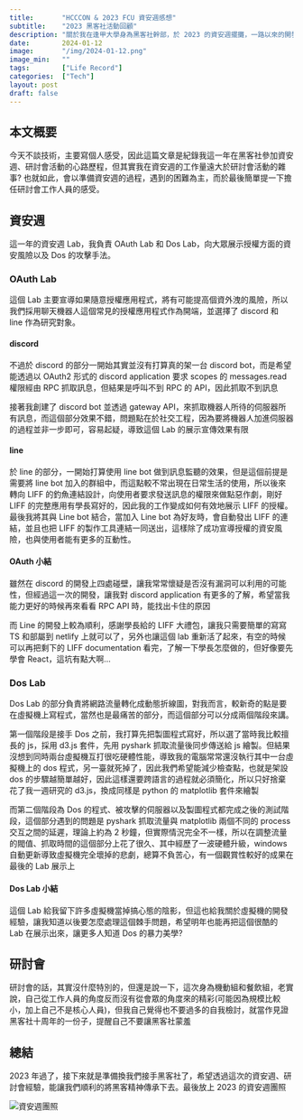 ```yaml
---
title:       "HCCCON & 2023 FCU 資安週感想"
subtitle:    "2023 黑客社活動回顧"
description: "關於我在逢甲大學身為黑客社幹部，於 2023 的資安週擺攤，一路以來的開發心得，以及黑客社十周年紀念研討會擔任工作人員的心得"
date:        2024-01-12
image:       "/img/2024-01-12.png"
image_min:   ""
tags:        ["Life Record"]
categories:  ["Tech"]
layout: post
draft: false
---
```

## 本文概要
今天不談技術，主要寫個人感受，因此這篇文章是紀錄我這一年在黑客社參加資安週、研討會活動的心路歷程，但其實我在資安週的工作量遠大於研討會活動的雜事? 也就如此，會以準備資安週的過程，遇到的困難為主，而於最後簡單提一下擔任研討會工作人員的感受。

## 資安週
這一年的資安週 Lab，我負責 OAuth Lab 和 Dos Lab，向大眾展示授權方面的資安風險以及 Dos 的攻擊手法。

### OAuth Lab
這個 Lab 主要宣導如果隨意授權應用程式，將有可能提高個資外洩的風險，所以我們採用聊天機器人這個常見的授權應用程式作為開端，並選擇了 discord 和 line 作為研究對象。

#### discord
不過於 discord 的部分一開始其實並沒有打算真的架一台 discord bot，而是希望能透過以 OAuth2 形式的 discord application 要求 scopes 的 messages.read 權限經由 RPC 抓取訊息，但結果是呼叫不到 RPC 的 API，因此抓取不到訊息

接著我創建了 discord bot 並透過 gateway API，來抓取機器人所待的伺服器所有訊息，而這個部分效果不錯，問題點在於社交工程，因為要將機器人加進伺服器的過程並非一步即可，容易起疑，導致這個 Lab 的展示宣傳效果有限

#### line
於 line 的部分，一開始打算使用 line bot 做到訊息監聽的效果，但是這個前提是需要將 line bot 加入的群組中，而這點較不常出現在日常生活的使用，所以後來轉向 LIFF 的釣魚連結設計，向使用者要求發送訊息的權限來做點惡作劇，剛好 LIFF 的完整應用有學長寫好的，因此我的工作變成如何有效地展示 LIFF 的授權。最後我將其與 Line bot 結合，當加入 Line bot 為好友時，會自動發出 LIFF 的連結，並且也把 LIFF 的製作工具連結一同送出，這樣除了成功宣導授權的資安風險，也與使用者能有更多的互動性。

#### OAuth 小結
雖然在 discord 的開發上四處碰壁，讓我常常懷疑是否沒有漏洞可以利用的可能性，但經過這一次的開發，讓我對 discord application 有更多的了解，希望當我能力更好的時候再來看看 RPC API 時，能找出卡住的原因

而 Line 的開發上較為順利，感謝學長給的 LIFF 大禮包，讓我只需要簡單的寫寫 TS 和部屬到 netlify 上就可以了，另外也讓這個 lab 重新活了起來，有空的時候可以再把剩下的 LIFF documentation 看完，了解一下學長怎麼做的，但好像要先學會 React，這坑有點大啊...

### Dos Lab
Dos Lab 的部分負責將網路流量轉化成動態折線圖，對我而言，較新奇的點是要在虛擬機上寫程式，當然也是最痛苦的部分，而這個部分可以分成兩個階段來講。

第一個階段是接手 Dos 之前，我打算先把製圖程式寫好，所以選了當時我比較擅長的 js，採用 d3.js 套件，先用 pyshark 抓取流量後同步傳送給 js 繪製。但結果沒想到同時兩台虛擬機互打很吃硬體性能，導致我的電腦常常還沒執行其中一台虛擬機上的 dos 程式，另一臺就死掉了，因此我們希望能減少檢查點，也就是架設 dos 的步驟越簡單越好，因此這樣還要跨語言的過程就必須簡化，所以只好捨棄花了我一週研究的 d3.js，換成同樣是 python 的 matplotlib 套件來繪製

而第二個階段為 Dos 的程式、被攻擊的伺服器以及製圖程式都完成之後的測試階段，這個部分遇到的問題是 pyshark 抓取流量與 matplotlib 兩個不同的 process 交互之間的延遲，理論上約為 2 秒鐘，但實際情況完全不一樣，所以在調整流量的閥值、抓取時間的這個部分上花了很久、其中經歷了一波硬體升級，windows 自動更新導致虛擬機完全壞掉的悲劇，總算不負苦心，有一個觀賞性較好的成果在最後的 Lab 展示上

#### Dos Lab 小結
這個 Lab 給我留下許多虛擬機當掉搞心態的陰影，但這也給我關於虛擬機的開發經驗，讓我知道以後要怎麼處理這個棘手問題，希望明年也能再把這個很酷的 Lab 在展示出來，讓更多人知道 Dos 的暴力美學?

## 研討會
研討會的話，其實沒什麼特別的，但還是說一下，這次身為機動組和餐飲組，老實說，自己從工作人員的角度反而沒有從會眾的角度來的精彩(可能因為規模比較小，加上自己不是核心人員)，但我自己覺得也不要過多的自我檢討，就當作見證黑客社十周年的一份子，提醒自己不要讓黑客社蒙羞

## 總結
2023 年過了，接下來就是準備換我們接手黑客社了，希望透過這次的資安週、研討會經驗，能讓我們順利的將黑客精神傳承下去。最後放上 2023 的資安週團照

![資安週團照](https://i.imgur.com/HsPpOac.jpg)